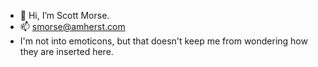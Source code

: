 - 👋 Hi, I’m Scott Morse.
- 📫   smorse@amherst.com
- I'm not into emoticons, but that doesn't keep me from wondering how they are inserted here.  

<!---
smorseTAG/smorseTAG is a special repo whose `README.md` will appear on my GitHub profile.
--->
